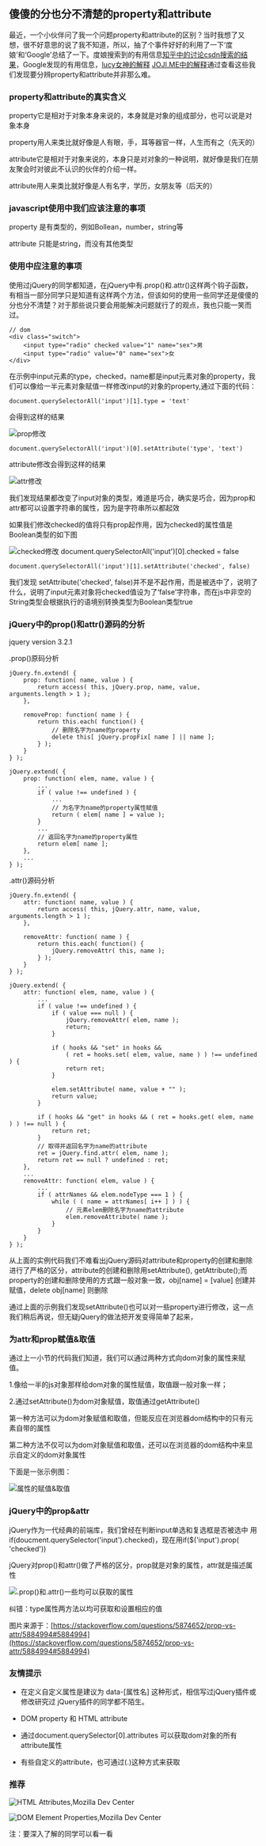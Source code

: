 ## 傻傻的分也分不清楚的property和attribute

最近，一个小伙伴问了我一个问题property和attribute的区别？当时我想了又想，很不好意思的说了我不知道，所以，抽了个事件好好的利用了一下‘度娘’和‘Google’总结了一下。度娘搜索到的有用信息[知乎中的讨论](https://www.zhihu.com/question/30111950?sort=created)[csdn搜索的结果](http://blog.csdn.net/bugknightyyp/article/details/17166155)，Google发现的有用信息，[lucy女神的解释](http://lucybain.com/blog/2014/attribute-vs-property/) [JOJI.ME中的解释](http://joji.me/en-us/blog/html-attribute-vs-dom-property)通过查看这些我们发现要分辨property和attribute并非那么难。

### property和attribute的真实含义

property它是相对于对象本身来说的，本身就是对象的组成部分，也可以说是对象本身

property用人来类比就好像是人有眼，手，耳等器官一样，人生而有之（先天的）

attribute它是相对于对象来说的，本身只是对对象的一种说明，就好像是我们在朋友聚会时对彼此不认识的伙伴的介绍一样。

attribute用人来类比就好像是人有名字，学历，女朋友等（后天的）

### javascript使用中我们应该注意的事项

property 是有类型的，例如Bollean，number，string等

attribute 只能是string，而没有其他类型

### 使用中应注意的事项

使用过jQuery的同学都知道，在jQuery中有.prop()和.attr()这样两个钩子函数，有相当一部分同学只是知道有这样两个方法，但该如何的使用一些同学还是傻傻的分也分不清楚？对于那些说只要会用能解决问题就行了的观点，我也只能一笑而过。
	
	// dom
	<div class="switch">
		<input type="radio" checked value="1" name="sex">男
		<input type="radio" value="0" name="sex">女
	</div>

在示例中input元素的type，checked，name都是input元素对象的property，我们可以像给一半元素对象赋值一样修改input的对象的property,通过下面的代码：
	
	document.querySelectorAll('input')[1].type = 'text'

会得到这样的结果

![prop修改](https://github.com/lvzhenbang/article/blob/master/img/js/prop.gif)

	document.querySelectorAll('input')[0].setAttribute('type', 'text')

attribute修改会得到这样的结果

![attr修改](https://github.com/lvzhenbang/article/blob/master/img/js/attr.gif)

我们发现结果都改变了input对象的类型，难道是巧合，确实是巧合，因为prop和attr都可以设置字符串的属性，因为是字符串所以都起效

如果我们修改checked的值将只有prop起作用，因为checked的属性值是Boolean类型的如下图

![checked修改](https://github.com/lvzhenbang/article/blob/master/img/js/attr.gif)	
	document.querySelectorAll('input')[0].checked = false
	
	document.querySelectorAll('input')[1].setAttribute('checked', false)

我们发现 setAttribute('checked', false)并不是不起作用，而是被选中了，说明了什么，说明了input元素对象将checked值设为了‘false’字符串，而在js中非空的String类型会根据执行的语境别转换类型为Boolean类型true


### jQuery中的prop()和attr()源码的分析
	
jquery version 3.2.1
	
.prop()原码分析

	jQuery.fn.extend( {
		prop: function( name, value ) {
			return access( this, jQuery.prop, name, value, arguments.length > 1 );
		},

		removeProp: function( name ) {
			return this.each( function() {
				// 删除名字为name的property
				delete this[ jQuery.propFix[ name ] || name ];
			} );
		}
	} );

	jQuery.extend( {
		prop: function( elem, name, value ) {
			...
			if ( value !== undefined ) {
				...
				// 为名字为name的property属性赋值
				return ( elem[ name ] = value );
			}
			...
			// 返回名字为name的property属性
			return elem[ name ];
		},
		...
	} );

.attr()源码分析

	jQuery.fn.extend( {
		attr: function( name, value ) {
			return access( this, jQuery.attr, name, value, arguments.length > 1 );
		},

		removeAttr: function( name ) {
			return this.each( function() {
				jQuery.removeAttr( this, name );
			} );
		}
	} );

	jQuery.extend( {
		attr: function( elem, name, value ) {
			...
			if ( value !== undefined ) {
				if ( value === null ) {
					jQuery.removeAttr( elem, name );
					return;
				}

				if ( hooks && "set" in hooks &&
					( ret = hooks.set( elem, value, name ) ) !== undefined ) {
					return ret;
				}

				elem.setAttribute( name, value + "" );
				return value;
			}

			if ( hooks && "get" in hooks && ( ret = hooks.get( elem, name ) ) !== null ) {
				return ret;
			}			
			// 取得并返回名字为name的attribute
			ret = jQuery.find.attr( elem, name );
			return ret == null ? undefined : ret;
		},
		...
		removeAttr: function( elem, value ) {
			...
			if ( attrNames && elem.nodeType === 1 ) {
				while ( ( name = attrNames[ i++ ] ) ) {
					// 元素elem删除名字为name的attribute
					elem.removeAttribute( name );
				}
			}
		}
	} );

从上面的实例代码我们不难看出jQuery源码对attribute和property的创建和删除进行了严格的区分，attribute的创建和删除用setAttribute(), getAttribute();而property的创建和删除使用的方式跟一般对象一致，obj[name] = [value] 创建并赋值，delete obj[name] 则删除

通过上面的示例我们发现setAttribute()也可以对一些property进行修改，这一点我们稍后再说，但无疑jQuery的做法把开发变得简单了起来，

### 为attr和prop赋值&取值

通过上一小节的代码我们知道，我们可以通过两种方式向dom对象的属性来赋值。

1.像给一半的js对象那样给dom对象的属性赋值，取值跟一般对象一样；

2.通过setAttribute()为dom对象赋值，取值通过getAttribute()

第一种方法可以为dom对象赋值和取值，但能反应在浏览器dom结构中的只有元素自带的属性

第二种方法不仅可以为dom对象赋值和取值，还可以在浏览器的dom结构中来显示自定义的dom对象属性

下面是一张示例图：

![属性的赋值&取值](https://github.com/lvzhenbang/article/blob/master/img/js/get_set_attr.png)

### jQuery中的prop&attr

jQuery作为一代经典的前端库，我们曾经在判断input单选和复选框是否被选中
用if(doucment.querySelector('input').checked)，现在用if($('input').prop(
'checked'))

jQuery对prop()和attr()做了严格的区分，prop就是对象的属性，attr就是描述属性

![.prop()和.attr()一些均可以获取的属性](https://github.com/lvzhenbang/article/blob/master/img/js/prop+attr.png)

纠错：type属性两方法以均可获取和设置相应的值

图片来源于：[https://stackoverflow.com/questions/5874652/prop-vs-attr/5884994#5884994](https://stackoverflow.com/questions/5874652/prop-vs-attr/5884994#5884994)

### 友情提示

* 在定义自定义属性是建议为 data-[属性名] 这种形式，相信写过jQuery插件或修改研究过 jQuery插件的同学都不陌生。

* DOM property 和 HTML attribute

* 通过document.querySelector[0].attributes 可以获取dom对象的所有attribute属性

* 有些自定义的attribute，也可通过(.)这种方式来获取

### 推荐

![HTML Attributes,Mozilla Dev Center](https://developer.mozilla.org/en/HTML/Attributes)

![DOM Element Properties,Mozilla Dev Center](https://developer.mozilla.org/en/HTML/Properties)

注：要深入了解的同学可以看一看
